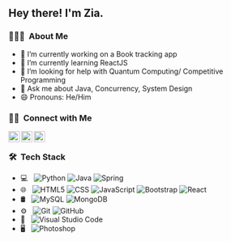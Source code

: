 <h2> Hey there! I'm Zia.</h2>

<h3> 👨🏻‍💻 &nbsp;About Me </h3>

- 🔭 I’m currently working on a Book tracking app
- 🌱 I’m currently learning ReactJS
- 🤔 I’m looking for help with Quantum Computing/ Competitive Programming
- 💬 Ask me about Java, Concurrency, System Design
- 😄 Pronouns: He/Him

<h3> 🤝🏻 &nbsp;Connect with Me </h3>

  [<img align="left" alt="twitter | Twitter" width="22px" src="https://cdn.jsdelivr.net/npm/simple-icons@v3/icons/twitter.svg" />][twitter]
  [<img align="left" alt="linkedin | LinkedIn" width="22px" src="https://cdn.jsdelivr.net/npm/simple-icons@v3/icons/linkedin.svg" />][linkedin]
  [<img align="left" alt="gmail | LinkedIn" width="22px" src="https://cdn.jsdelivr.net/npm/simple-icons@3.12.4/icons/gmail.svg" />][gmail]

<br />

[twitter]: https://twitter.com/ZiaulSiddiqui3
[linkedin]: https://www.linkedin.com/in/siddiquiziaulhaq
[gmail]: mailto:ziauls42@gmail.com

<h3> 🛠 &nbsp;Tech Stack</h3>

- 💻 &nbsp;
  ![Python](https://img.shields.io/badge/-Python-333333?style=flat&logo=python)
  ![Java](https://img.shields.io/badge/-Java-333333?style=flat&logo=Java&logoColor=007396)
  ![Spring](https://img.shields.io/badge/-Spring-333333?style=flat&logo=spring)
- 🌐 &nbsp;
  ![HTML5](https://img.shields.io/badge/-HTML5-333333?style=flat&logo=HTML5)
  ![CSS](https://img.shields.io/badge/-CSS-333333?style=flat&logo=CSS3&logoColor=1572B6)
  ![JavaScript](https://img.shields.io/badge/-JavaScript-333333?style=flat&logo=javascript)
  ![Bootstrap](https://img.shields.io/badge/-Bootstrap-333333?style=flat&logo=bootstrap&logoColor=563D7C)
  ![React](https://img.shields.io/badge/-React-333333?style=flat&logo=react)
- 🛢 &nbsp;
  ![MySQL](https://img.shields.io/badge/-MySQL-333333?style=flat&logo=mysql)
  ![MongoDB](https://img.shields.io/badge/-MongoDB-333333?style=flat&logo=mongodb)
- ⚙️ &nbsp;
  ![Git](https://img.shields.io/badge/-Git-333333?style=flat&logo=git)
  ![GitHub](https://img.shields.io/badge/-GitHub-333333?style=flat&logo=github)
- 🔧 &nbsp;
  ![Visual Studio Code](https://img.shields.io/badge/-Visual%20Studio%20Code-333333?style=flat&logo=visual-studio-code&logoColor=007ACC)
- 🖥 &nbsp;
  ![Photoshop](https://img.shields.io/badge/-Photoshop-333333?style=flat&logo=adobe-photoshop)

